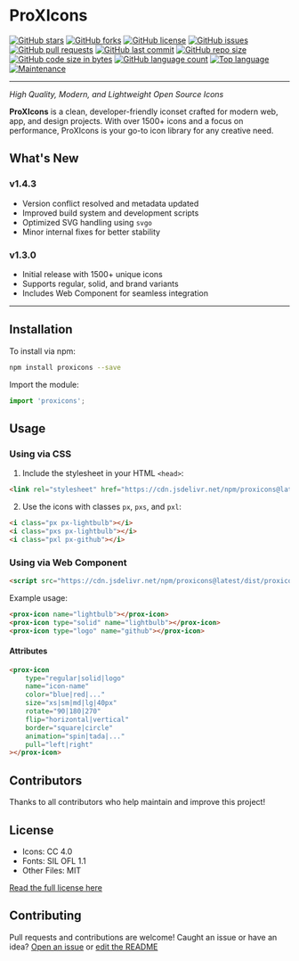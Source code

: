 # ProXIcons
[![GitHub stars](https://img.shields.io/github/stars/ProgrammerKR/ProXIcons.svg)](https://github.com/ProgrammerKR/ProXIcons/stargazers)
[![GitHub forks](https://img.shields.io/github/forks/ProgrammerKR/ProXIcons.svg)](https://github.com/ProgrammerKR/ProXIcons/network)
[![GitHub license](https://img.shields.io/github/license/ProgrammerKR/ProXIcons.svg)](https://github.com/ProgrammerKR/ProXIcons/blob/main/LICENSE)
[![GitHub issues](https://img.shields.io/github/issues/ProgrammerKR/ProXIcons.svg)](https://github.com/ProgrammerKR/ProXIcons/issues)
[![GitHub pull requests](https://img.shields.io/github/issues-pr/ProgrammerKR/ProXIcons.svg)](https://github.com/ProgrammerKR/ProXIcons/pulls)
[![GitHub last commit](https://img.shields.io/github/last-commit/ProgrammerKR/ProXIcons.svg)](https://github.com/ProgrammerKR/ProXIcons/commits/main)
[![GitHub repo size](https://img.shields.io/github/repo-size/ProgrammerKR/ProXIcons.svg)](https://github.com/ProgrammerKR/ProXIcons)
[![GitHub code size in bytes](https://img.shields.io/github/languages/code-size/ProgrammerKR/ProXIcons.svg)](https://github.com/ProgrammerKR/ProXIcons)
[![GitHub language count](https://img.shields.io/github/languages/count/ProgrammerKR/ProXIcons.svg)](https://github.com/ProgrammerKR/ProXIcons)
[![Top language](https://img.shields.io/github/languages/top/ProgrammerKR/ProXIcons.svg)](https://github.com/ProgrammerKR/ProXIcons)
[![Maintenance](https://img.shields.io/maintenance/yes/2025.svg)](https://github.com/ProgrammerKR/ProXIcons)

---

_High Quality, Modern, and Lightweight Open Source Icons_

**ProXIcons** is a clean, developer-friendly iconset crafted for modern web, app, and design projects. With over 1500+ icons and a focus on performance, ProXIcons is your go-to icon library for any creative need.

## What's New

### v1.4.3
- Version conflict resolved and metadata updated
- Improved build system and development scripts
- Optimized SVG handling using `svgo`
- Minor internal fixes for better stability

### v1.3.0
- Initial release with 1500+ unique icons
- Supports regular, solid, and brand variants
- Includes Web Component for seamless integration

---
  
## Installation

To install via npm:

```bash
npm install proxicons --save
```

Import the module:

```javascript
import 'proxicons';
```

## Usage

### Using via CSS

1. Include the stylesheet in your HTML `<head>`:

```html
<link rel="stylesheet" href="https://cdn.jsdelivr.net/npm/proxicons@latest/css/proxicons.min.css">
```

2. Use the icons with classes `px`, `pxs`, and `pxl`:

```html
<i class="px px-lightbulb"></i>
<i class="pxs px-lightbulb"></i>
<i class="pxl px-github"></i>
```

### Using via Web Component

```html
<script src="https://cdn.jsdelivr.net/npm/proxicons@latest/dist/proxicons.js"></script>
```

Example usage:

```html
<prox-icon name="lightbulb"></prox-icon>
<prox-icon type="solid" name="lightbulb"></prox-icon>
<prox-icon type="logo" name="github"></prox-icon>
```

#### Attributes

```html
<prox-icon
    type="regular|solid|logo"
    name="icon-name"
    color="blue|red|..."
    size="xs|sm|md|lg|40px"
    rotate="90|180|270"
    flip="horizontal|vertical"
    border="square|circle"
    animation="spin|tada|..."
    pull="left|right"
></prox-icon>
```

## Contributors

Thanks to all contributors who help maintain and improve this project!

## License

- Icons: CC 4.0
- Fonts: SIL OFL 1.1
- Other Files: MIT

[Read the full license here](https://github.com/ProgrammerKR/ProXIcons/blob/main/LICENSE)

## Contributing

Pull requests and contributions are welcome! Caught an issue or have an idea? [Open an issue](https://github.com/ProgrammerKR/ProXIcons/issues) or [edit the README](https://github.com/ProgrammerKR/ProXIcons/edit/main/README.md)
